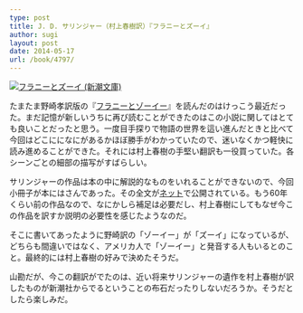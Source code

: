 ```yaml
---
type: post
title: J. D. サリンジャー（村上春樹訳）『フラニーとズーイ』
author: sugi
layout: post
date: 2014-05-17
url: /book/4797/
---
```

<a href="http://www.amazon.co.jp/exec/obidos/ASIN/4102057048/chezsugi-22/ref=nosim/" onclick="_gaq.push(['_trackEvent', 'outbound-article', 'http://www.amazon.co.jp/exec/obidos/ASIN/4102057048/chezsugi-22/ref=nosim/', '']);" name="amazletlink" target="_blank"><img src="http://i1.wp.com/ecx.images-amazon.com/images/I/41itG%2BoBozL._SL160_.jpg?w=660" alt="フラニーとズーイ (新潮文庫)" class="alignleft"  data-recalc-dims="1" /></a>

たまたま野崎孝訳版の『<a href="http://asharpminor.com/book/3093/" onclick="_gaq.push(['_trackEvent', 'outbound-article', 'http://asharpminor.com/book/3093/', 'フラニーとゾーイー']);" title="サリンジャー（野崎孝訳）『フラニーとゾーイ』">フラニーとゾーイー</a>』を読んだのはけっこう最近だった。まだ記憶が新しいうちに再び読むことができたのはこの小説に関してはとても良いことだったと思う。一度目手探りで物語の世界を這い進んだときと比べて今回はどこにになにがあるかほぼ勝手がわかっていたので、迷いなくかつ軽快に読み進めることができた。それには村上春樹の手堅い翻訳も一役買っていた。各シーンごとの細部の描写がすばらしい。

サリンジャーの作品は本の中に解説的なものをいれることができないので、今回小冊子が本にはさんであった。その全文が<a href="http://www.shinchosha.co.jp/fz/" onclick="_gaq.push(['_trackEvent', 'outbound-article', 'http://www.shinchosha.co.jp/fz/', 'ネット']);" title="『フラニーとズーイ』J.D.サリンジャー　村上春樹 訳｜新潮社" target="_blank">ネット</a>で公開されている。もう60年くらい前の作品なので、なにかしら補足は必要だし、村上春樹にしてもなぜ今この作品を訳すか説明の必要性を感じたようなのだ。

そこに書いてあったように野崎訳の「ゾーイー」が「ズーイ」になっているが、どちらも間違いではなく、アメリカ人で「ゾーイー」と発音する人もいるとのこと。最終的には村上春樹の好みで決めたそうだ。

山勘だが、今この翻訳がでたのは、近い将来サリンジャーの遺作を村上春樹が訳したものが新潮社からでるということの布石だったりしないだろうか。そうだとしたら楽しみだ。
